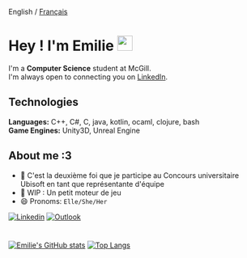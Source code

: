 English / [Français](Readme.fr.md)

# Hey ! I'm Emilie <img src="https://raw.githubusercontent.com/MartinHeinz/MartinHeinz/master/wave.gif" width="30px">

I'm a **Computer Science** student at McGill. <br>
I'm always open to connecting you on [LinkedIn](https://www.linkedin.com/in/emilie-h-c/).

## Technologies
**Languages:**  C++, C#, C, java, kotlin, ocaml, clojure, bash<br>
**Game Engines:** Unity3D, Unreal Engine<br>

## About me :3
- 🌱 C'est la deuxième foi que je participe au Concours universitaire Ubisoft en tant que représentante d'équipe
- 🤖 WIP : Un petit moteur de jeu
- 😄 Pronoms: `Elle/She/Her`


[![Linkedin](https://img.shields.io/badge/-LinkedIn-blue?style=flat&logo=Linkedin&logoColor=white&link=https://www.linkedin.com/in/emilie-h-c/)](https://www.linkedin.com/in/emilie-h-c/)
[![Outlook](https://img.shields.io/badge/-Email-84D7FF?style=flat&logo=Microsoft-Outlook&logoColor=white&link=mailto:emilie.hongjun.chen@mail.mcgill.ca)](mailto:emilie.hongjun.chen@mail.mcgill.ca)
# 
[![Emilie's GitHub stats](https://github-readme-stats.vercel.app/api?username=emiliehc&count_private=true&show_icons=true&theme=algolia)](https://github.com/anuraghazra/github-readme-stats)
[![Top Langs](https://github-readme-stats.vercel.app/api/top-langs/?username=emiliehc&count_private=false&show_icons=true&layout=compact&theme=algolia&langs_count=14)](https://github.com/anuraghazra/github-readme-stats)
